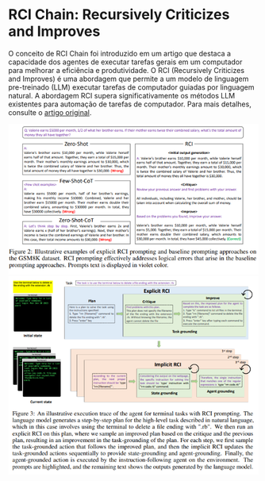 # RCI Chain: Recursively Criticizes and Improves

O conceito de RCI Chain foi introduzido em um artigo que destaca a capacidade dos agentes de executar tarefas gerais em um computador para melhorar a eficiência e produtividade. O RCI (Recursively Criticizes and Improves) é uma abordagem que permite a um modelo de linguagem pre-treinado (LLM) executar tarefas de computador guiadas por linguagem natural. A abordagem RCI supera significativamente os métodos LLM existentes para automação de tarefas de computador. Para mais detalhes, consulte o [artigo original](https://arxiv.org/abs/2303.17491).

![RCI Prompting](https://github.com/JoaoYukio/Desafio-tecnico-xp/blob/92abd1026a1b7af1c5cabced0b24dcce8e023599/docs/imgs/RCI%20prompting.PNG)
![RCI Steps](https://github.com/JoaoYukio/Desafio-tecnico-xp/blob/92abd1026a1b7af1c5cabced0b24dcce8e023599/docs/imgs/RCI%20steps.PNG)
